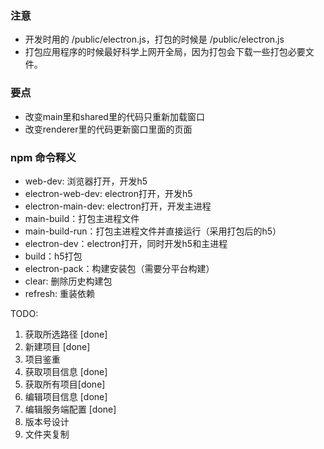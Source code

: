### 注意

* 开发时用的 /public/electron.js，打包的时候是 /public/electron.js
* 打包应用程序的时候最好科学上网开全局，因为打包会下载一些打包必要文件。


### 要点

* 改变main里和shared里的代码只重新加载窗口
* 改变renderer里的代码更新窗口里面的页面


### npm 命令释义

* web-dev: 浏览器打开，开发h5
* electron-web-dev: electron打开，开发h5
* electron-main-dev: electron打开，开发主进程
* main-build：打包主进程文件
* main-build-run：打包主进程文件并直接运行（采用打包后的h5）
* electron-dev：electron打开，同时开发h5和主进程
* build：h5打包
* electron-pack：构建安装包（需要分平台构建）
* clear: 删除历史构建包
* refresh: 重装依赖


TODO:
1. 获取所选路径 [done]
2. 新建项目 [done]
3. 项目鉴重
4. 获取项目信息 [done]
5. 获取所有项目[done]
6. 编辑项目信息 [done]
7. 编辑服务端配置  [done]
8. 版本号设计
9. 文件夹复制 